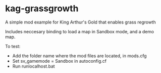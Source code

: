 # kag-grassgrowth
A simple mod example for King Arthur's Gold that enables grass regrowth

Includes neccesary binding to load a map in Sandbox mode, and a demo map.

To test:
- Add the folder name where the mod files are located, in mods.cfg
- Set sv_gamemode = Sandbox in autoconfig.cf
- Run runlocalhost.bat
